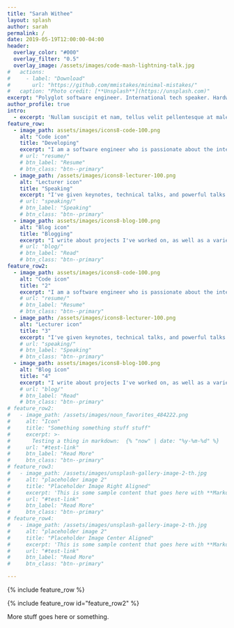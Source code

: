```yaml
---
title: "Sarah Withee"
layout: splash
author: sarah
permalink: /
date: 2019-05-19T12:00:00-04:00
header:
  overlay_color: "#000"
  overlay_filter: "0.5"
  overlay_image: /assets/images/code-mash-lightning-talk.jpg
#   actions:
#     - label: "Download"
#       url: "https://github.com/mmistakes/minimal-mistakes/"
#   caption: "Photo credit: [**Unsplash**](https://unsplash.com)"
excerpt: "Polyglot software engineer. International tech speaker. Hardware and robot tinkerer. Conference organizer. User of  100% organic sarcasm & puns."
author_profile: true
intro: 
  - excerpt: 'Nullam suscipit et nam, tellus velit pellentesque at malesuada, enim eaque. Quis nulla, netus tempor in diam gravida tincidunt, *proin faucibus* voluptate felis id sollicitudin. Centered with `type="center"`'
feature_row:
  - image_path: assets/images/icons8-code-100.png
    alt: "Code icon"
    title: "Developing"
    excerpt: "I am a software engineer who is passionate about the intersection of tech and people."
    # url: "resume/"
    # btn_label: "Resume"
    # btn_class: "btn--primary"
  - image_path: /assets/images/icons8-lecturer-100.png
    alt: "Lecturer icon"
    title: "Speaking"
    excerpt: "I've given keynotes, technical talks, and powerful talks capable of making people laugh and cry at the same time."
    # url: "speaking/"
    # btn_label: "Speaking"
    # btn_class: "btn--primary"
  - image_path: assets/images/icons8-blog-100.png
    alt: "Blog icon"
    title: "Blogging"
    excerpt: "I write about projects I've worked on, as well as a variety of other technical and personal topics."
    # url: "blog/"
    # btn_label: "Read"
    # btn_class: "btn--primary"
feature_row2:
  - image_path: assets/images/icons8-code-100.png
    alt: "Code icon"
    title: "2"
    excerpt: "I am a software engineer who is passionate about the intersection of tech and people."
    # url: "resume/"
    # btn_label: "Resume"
    # btn_class: "btn--primary"
  - image_path: /assets/images/icons8-lecturer-100.png
    alt: "Lecturer icon"
    title: "3"
    excerpt: "I've given keynotes, technical talks, and powerful talks capable of making people laugh and cry at the same time."
    # url: "speaking/"
    # btn_label: "Speaking"
    # btn_class: "btn--primary"
  - image_path: assets/images/icons8-blog-100.png
    alt: "Blog icon"
    title: "4"
    excerpt: "I write about projects I've worked on, as well as a variety of other technical and personal topics."
    # url: "blog/"
    # btn_label: "Read"
    # btn_class: "btn--primary"
# feature_row2:
#   - image_path: /assets/images/noun_favorites_484222.png
#     alt: "Icon"
#     title: "Something something stuff stuff"
#     excerpt: >-
#       Testing a thing in markdown:  {% "now" | date: "%y-%m-%d" %}
#     url: "#test-link"
#     btn_label: "Read More"
#     btn_class: "btn--primary"
# feature_row3:
#   - image_path: /assets/images/unsplash-gallery-image-2-th.jpg
#     alt: "placeholder image 2"
#     title: "Placeholder Image Right Aligned"
#     excerpt: 'This is some sample content that goes here with **Markdown** formatting. Right aligned with `type="right"`'
#     url: "#test-link"
#     btn_label: "Read More"
#     btn_class: "btn--primary"
# feature_row4:
#   - image_path: /assets/images/unsplash-gallery-image-2-th.jpg
#     alt: "placeholder image 2"
#     title: "Placeholder Image Center Aligned"
#     excerpt: 'This is some sample content that goes here with **Markdown** formatting. Centered with `type="center"`'
#     url: "#test-link"
#     btn_label: "Read More"
#     btn_class: "btn--primary"

---
```


<!-- {% include feature_row id="intro" type="center" %} -->

{% include feature_row %}

{% include feature_row id="feature_row2" %}

<!-- {% include feature_row id="feature_row2" type="left" %} -->

<!-- {% include feature_row id="feature_row3" type="right" %} -->

<!-- {% include feature_row id="feature_row4" type="center" %} -->

More stuff goes here or something.
